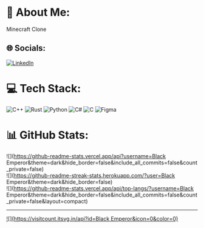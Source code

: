 # 💫 About Me:
Minecraft Clone<br>


## 🌐 Socials:
[![LinkedIn](https://img.shields.io/badge/LinkedIn-%230077B5.svg?logo=linkedin&logoColor=white)](https://linkedin.com/in/https://www.linkedin.com/in/ishaan-bisht-74b332280/) 

# 💻 Tech Stack:
![C++](https://img.shields.io/badge/c++-%2300599C.svg?style=for-the-badge&logo=c%2B%2B&logoColor=white) ![Rust](https://img.shields.io/badge/rust-%23000000.svg?style=for-the-badge&logo=rust&logoColor=white) ![Python](https://img.shields.io/badge/python-3670A0?style=for-the-badge&logo=python&logoColor=ffdd54) ![C#](https://img.shields.io/badge/c%23-%23239120.svg?style=for-the-badge&logo=csharp&logoColor=white) ![C](https://img.shields.io/badge/c-%2300599C.svg?style=for-the-badge&logo=c&logoColor=white) ![Figma](https://img.shields.io/badge/figma-%23F24E1E.svg?style=for-the-badge&logo=figma&logoColor=white)
# 📊 GitHub Stats:
![](https://github-readme-stats.vercel.app/api?username=Black Emperor&theme=dark&hide_border=false&include_all_commits=false&count_private=false)<br/>
![](https://github-readme-streak-stats.herokuapp.com/?user=Black Emperor&theme=dark&hide_border=false)<br/>
![](https://github-readme-stats.vercel.app/api/top-langs/?username=Black Emperor&theme=dark&hide_border=false&include_all_commits=false&count_private=false&layout=compact)

---
[![](https://visitcount.itsvg.in/api?id=Black Emperor&icon=0&color=0)](https://visitcount.itsvg.in)

<!-- Proudly created with GPRM ( https://gprm.itsvg.in ) -->
